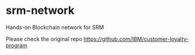 # srm-network
Hands-on Blockchain network for SRM


Please check the original repo https://github.com/IBM/customer-loyalty-program
